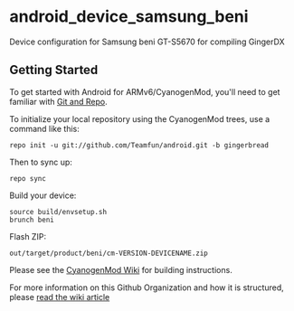 android_device_samsung_beni
==========================

Device configuration for Samsung beni GT-S5670 for compiling GingerDX

Getting Started
---------------

To get started with Android for ARMv6/CyanogenMod, you'll need to get
familiar with [Git and Repo](http://source.android.com/download/using-repo).

To initialize your local repository using the CyanogenMod trees, use a command like this:

    repo init -u git://github.com/Teamfun/android.git -b gingerbread

Then to sync up:

    repo sync

Build your device:

    source build/envsetup.sh
    brunch beni

Flash ZIP:

    out/target/product/beni/cm-VERSION-DEVICENAME.zip


Please see the [CyanogenMod Wiki](http://wiki.cyanogenmod.org/) for building instructions.

For more information on this Github Organization and how it is structured,
please [read the wiki article](http://wiki.cyanogenmod.org/index.php/Github_Organization)

